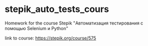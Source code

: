 # stepik_auto_tests_cours
 Homework for the course Stepik "Автоматизация тестирования с помощью Selenium и Python"

link to course:  https://stepik.org/course/575